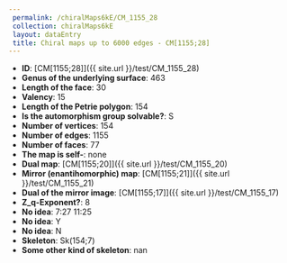 ```yaml
--- 
 permalink: /chiralMaps6kE/CM_1155_28 
 collection: chiralMaps6kE
 layout: dataEntry
 title: Chiral maps up to 6000 edges - CM[1155;28]
---
```


- **ID**: [CM[1155;28]]({{ site.url }}/test/CM_1155_28)
- **Genus of the underlying surface**: 463
- **Length of the face**: 30
- **Valency**: 15
- **Length of the Petrie polygon**: 154
- **Is the automorphism group solvable?**: S
- **Number of vertices**: 154
- **Number of edges**: 1155
- **Number of faces**: 77
- **The map is self-**: none
- **Dual map**: [CM[1155;20]]({{ site.url }}/test/CM_1155_20)
- **Mirror (enantihomorphic) map**: [CM[1155;21]]({{ site.url }}/test/CM_1155_21)
- **Dual of the mirror image**: [CM[1155;17]]({{ site.url }}/test/CM_1155_17)
- **Z_q-Exponent?**: 8
- **No idea**:  7:27 11:25
- **No idea**: Y
- **No idea**: N
- **Skeleton**: Sk(154;7)
- **Some other kind of skeleton**: nan
